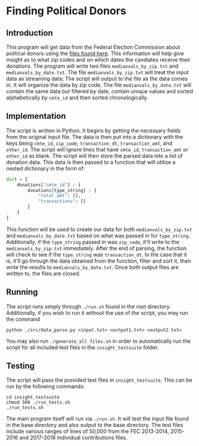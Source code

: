 # Finding Political Donors

## Introduction

This program will get data from the Federal Election Commission about political
donors using the [files found here](http://classic.fec.gov/finance/disclosure/ftpdet.shtml).
This information will help give insight as to what zip codes and on 
which dates the candiates receive their donations. The program will write two 
files `medianvals_by_zip.txt` and `medianvals_by_date.txt`. The file 
`medianvals_by_zip.txt` will treat the input data as streaming data; The script
will output to the file as the data comes in. It will organize the data by zip 
code. The file `medianvals_by_date.txt` will contain the same data but filtered
by date, contain unique values and sorted alphabetically by `cmte_id` and then 
sorted chronologically. 

## Implementation

The script is written in Python. It begins by getting the necessary fields from
the original input file. The data is then put into a dictionary with the keys
being `cmte_id`, `zip_code`, `transaction_dt`, `transaction_amt`, and `other_id`. 
The script will ignore lines that have `cmte_id`, `transaction_amt` or 
`other_id` as blank. The script will then store the parsed data into a list of 
donation data. This data is then passed to a function that will utilize a 
nested dictionary in the form of: 

```python
dict = {
    donations["cmte_id"] : { 
		donations[type_string] : {
			"total_amt": [],
			"transactions": [] 
		}
    }
}
```
This function will be used to create our data for both `medianvals_by_zip.txt` 
and `medianvals_by_date.txt` based on what was passed in for `type_string`.
Additionally, if the `type_string` passed in was `zip_code`, it'll write to the
`medianvals_by_zip.txt` immediately. After the end of parsing, the function 
will check to see if the `type_string` was `transaction_dt`. In the case that 
it is, it'll go through the data obtained from the function, filter and sort 
it, then write the results to `medianvals_by_date.txt`. Once both output files
are written to, the files are closed.
## Running

The script runs simply through `./run.sh` found in the root directory.
Additionally, if you wish to run it without the use of the script, you may run
the command 
    
	python ./src/data_parse.py <input.txt> <output1.txt> <output2.txt>

You may also run `./generate_all_files.sh` in order to automatically run the
script for all included test files in the `insight_testsuite` folder.
## Testing

The script will pass the provided test files in `insight_testsuite`. This can be
run by the following commands:


    cd insight_testsuite
    chmod 500 ./run_tests.sh
    ./run_tests.sh

The main program itself will run via `./run.sh`. It will test the input file 
found in the base directory and also output to the base directory. 
The test files include various ranges of lines of 50,000 from the FEC 2013-2014, 2015-2016 and 2017-2018 individual contributions files.